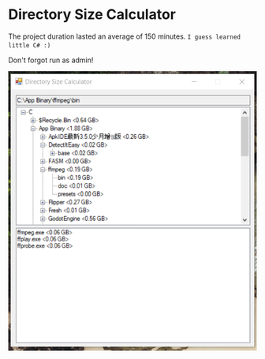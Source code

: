 # Directory Size Calculator

The project duration lasted an average of 150 minutes. `I guess learned little C# :)`

Don't forgot run as admin!

![Screenshot_1](Screenshot_1.png)